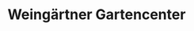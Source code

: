 ---
title: "Weingärtner Gartencenter"
url: /cuxhaven/weingaertner-gartencenter/
shop: Garten-Center
---